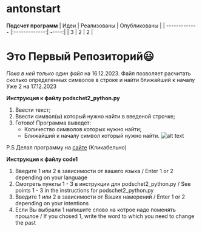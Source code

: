 # antonstart
**Подсчет программ**
| Идеи          | Реализованы   | Опубликованы  |
| ------------- |:-------------:| -----:|
|    3          | 2             | 2     |
 
# Это Первый Репозиторий😃

*Пока в ней только один файл* на 16.12.2023. Файл позволяет расчитать сколько определенных символов в строке и найти ближайший к началу
Уже 2 на 17.12.2023

**Инструкция к файлу podschet2_python.py**
1. Ввести текст;
2. Ввести символ(ы) который нужно найти в введеной строчке;
3. Готово! Программа выведет:
   * Количество символов которых нужно найти;
   * Ближайший к началу символ который нужно найти.
![alt text](https://w7.pngwing.com/pngs/964/995/png-transparent-smiley-emoticon-thumb-signal-emoji-dank-face-smiley-thumb-signal.png)

P.S Делал программу на [сайте](https://www.online-python.com) (Кликабельно) 

**Инструкция к файлу code1**
1. Введите 1 или 2 в зависимости от вашего языка / Enter 1 or 2 depending on your language
2. Смотреть пункты 1 - 3 в инструкции для podschet2_python.py / See points 1 - 3 in the instructions for podschet2_python.py
3. Введите 1 или 2 в зависимости от Ваших намерений / Enter 1 or 2 depending on your intentions
4. Если Вы выбрали 1 напишите слово на котрое надо поменять прошлое / If you chosed 1, write the word to which you need to change the past
  

